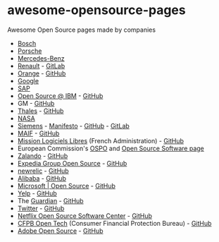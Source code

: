 # awesome-opensource-pages
Awesome Open Source pages made by companies

- [Bosch](https://opensource.bosch.com/)
- [Porsche](https://opensource.porsche.com/)
- [Mercedes-Benz](https://opensource.mercedes-benz.com/)
- [Renault](https://opensource.renaultgroup.com/) - [GitLab](https://gitlab.com/grouperenault)
- [Orange](https://opensource.orange.com/en/open-source-orange/) - [GitHub](https://github.com/Orange-OpenSource)
- [Google](https://opensource.google/)
- [SAP](https://pages.community.sap.com/topics/open-source)
- [Open Source @ IBM](https://www.ibm.com/opensource/) - [GitHub](https://github.com/IBM)
- GM - [GitHub](https://github.com/generalmotors)
- [Thales](https://thalesgroup.github.io/) - [GitHub](https://github.com/ThalesGroup)
- [NASA](https://code.nasa.gov/)
- [Siemens](https://opensource.siemens.com/) - [Manifesto](https://opensource.siemens.com/manifesto/) - [GitHub](https://github.com/siemens) - [GitLab](https://gitlab.com/siemens)
- [MAIF](https://maif.github.io/) - [GitHub](https://github.com/MAIF)
- [Mission Logiciels Libres](https://code.gouv.fr/fr/) (French Administration) - [GitHub](https://github.com/codegouvfr/)
- European Commission's [OSPO](https://joinup.ec.europa.eu/collection/ec-ospo) and [Open Source Software page](https://joinup.ec.europa.eu/topic/ict/open-source-software)
- [Zalando](https://opensource.zalando.com/) - [GitHub](https://github.com/zalando)
- [Expedia Group Open Source](https://opensource.expediagroup.com/) - [GitHub](https://github.com/ExpediaGroup)
- [newrelic](https://opensource.newrelic.com/) - [GitHub](https://github.com/newrelic)
- [Alibaba](http://alibaba.github.io/) - [GitHub](https://github.com/alibaba)
- [Microsoft | Open Source](https://opensource.microsoft.com/) - [GitHub](https://github.com/microsoft)
- [Yelp](https://yelp.github.io/) - [GitHub](https://github.com/Yelp)
- The [Guardian](https://theguardian.engineering/open-source) - [GitHub](https://github.com/guardian)
- [Twitter](https://opensource.twitter.dev/) - [GitHub](https://github.com/twitter)
- [Netflix Open Source Software Center](https://netflix.github.io/) - [GitHub](https://github.com/Netflix)
- [CFPB Open Tech](https://cfpb.github.io/) (Consumer Financial Protection Bureau) - [GitHub](https://github.com/cfpb)
- [Adobe Open Source](https://opensource.adobe.com/) - [GitHub](https://github.com/adobe)
